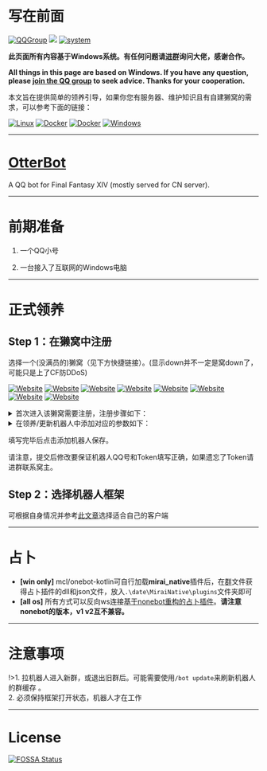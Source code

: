 # 写在前面 
[![QQGroup](https://img.shields.io/badge/QQ%20Group-660557003-brightgreen)](https://jq.qq.com/?_wv=1027&k=2ecQU6AV)            [![](https://img.shields.io/badge/OtterBot-Bluefissure-brightgreen)](https://github.com/Bluefissure/OtterBot)            [![system](https://img.shields.io/badge/system-Windows-brightgreen)](https://www.microsoft.com/zh-cn/software-download)

**此页面所有内容基于Windows系统。有任何问题请[进群](https://jq.qq.com/?_wv=1027&k=2ecQU6AV)询问大佬，感谢合作。**

**All things in this page are based on Windows. If you have any question, please [join the QQ group](https://jq.qq.com/?_wv=1027&k=2ecQU6AV) to seek advice. Thanks for your cooperation.**

本文旨在提供简单的领养引导，如果你您有服务器、维护知识且有自建獭窝的需求，可以参考下面的链接： 

[![Linux](https://img.shields.io/badge/Linux-Bluefissure-brightgreen)](https://github.com/Bluefissure/OtterBot/wiki/%E5%BC%80%E5%8F%91%E6%96%87%E6%A1%A3)  [![Docker](https://img.shields.io/badge/Docker-Bluefissure-brightgreen)](https://github.com/Bluefissure/OtterBot/wiki/OtterBot-Docker)  [![Docker](https://img.shields.io/badge/Docker-mengshouer-brightgreen)](https://hub.docker.com/r/mengshouer/otterbot)  [![Windows](https://img.shields.io/badge/Windows-sandtechnology-brightgreen)](https://github.com/sandtechnology/OtterBot/wiki/%E7%8E%AF%E5%A2%83%E9%85%8D%E7%BD%AE%28Windows%29)


---

# [OtterBot](https://github.com/Bluefissure/OtterBot) 

A QQ bot for Final Fantasy XIV (mostly served for CN server).

---

# 前期准备 

1. 一个QQ小号

2. 一台接入了互联网的Windows电脑

---

# 正式领养 
## Step 1：在獭窝中注册

选择一个(没满员的)獭窝（见下方快捷链接）。(显示down并不一定是窝down了，可能只是上了CF防DDoS)

[![Website](https://img.shields.io/website?label=%20%E4%B8%BB%20%E7%AA%9D%20&style=social&up_message=link&url=https%3A%2F%2Fxn--v9x.net%2F)](https://xn--v9x.net/)  [![Website](https://img.shields.io/website?label=%20%E7%AC%94%20%E7%AA%9D%20&style=social&up_message=link&url=https%3A%2F%2Fbot.pencilss.top%2F)](https://bot.pencilss.top/)   [![Website](https://img.shields.io/website?label=%E9%B8%A1%E7%AA%9D&style=social&up_message=link&url=https%3A%2F%2Ftata.guomie.club%2F)](https://tata.guomie.club/)   [![Website](https://img.shields.io/website?label=%E9%A3%8E%E7%AA%9D&style=social&up_message=link&url=https%3A%2F%2Fbotapi.dead-war.cn)](https://botapi.dead-war.cn)   [![Website](https://img.shields.io/website?label=%E9%B1%BC%E5%A1%98&style=social&up_message=link&url=https%3A%2F%2Ftatabot.bingyin.org%2F)](https://tatabot.bingyin.org/)   [![Website](https://img.shields.io/website?label=%E9%B8%9F%E7%AA%9D&style=social&up_message=link&url=https%3A%2F%2Ftata.cyanclay.xyz%2F)](https://tata.cyanclay.xyz/)  [![Website](https://img.shields.io/website?label=%E5%96%B5%E7%AA%9D&style=social&url=https%3A%2F%2Fffxiv-bot.yuyuko.com%2F)](https://ffxiv-bot.yuyuko.com/)   [![Website](https://img.shields.io/website?label=%E7%8C%B9%E7%AA%9D%EF%BC%88%E6%97%A0Sonar%EF%BC%89&style=social&up_message=link&url=https%3A%2F%2Fbot.iinformation.info%2F)](https://bot.iinformation.info/)

<details><summary>首次进入该獭窝需要注册，注册步骤如下：</summary>

1. 正常输入邮箱（QQ邮箱），密码，勾选用户协议，点击注册。  

2. 注册失败，并反馈獭獭认证码，把消息发送给对应注册的窝的活着的机器人。

3. 再次输入邮箱（QQ邮箱），密码，勾选用户协议，这次有獭獭认证码了，点击注册。
</details>

<details><summary>在领养/更新机器人中添加对应的参数如下：</summary>

- 昵称(长度>2)：机器人的名字，你可以叫他獭獭2号，或者自己起名字

- QQ账号：机器人QQ号

- 主人QQ：你自己的QQ号

- Access Token(长度>5)：自定义这个机器人连接时的认证码，可以任意但不得为空。后续会用到请务必记下。

- Tuling Token(选填)：是否采用自定义的图灵机器人token，如不使用请留空，将自动移交獭獭的聊天机器人。

</details>

填写完毕后点击添加机器人保存。

请注意，提交后修改要保证机器人QQ号和Token填写正确，如果遗忘了Token请进群联系窝主。

## Step 2：选择机器人框架

可根据自身情况并参考[此文章](./choice.md)选择适合自己的客户端

---

# 占卜 

- **[win only]** mcl/onebot-kotlin可自行加载**mirai_native**插件后，在[群](https://jq.qq.com/?_wv=1027&k=2ecQU6AV)文件获得占卜插件的dll和json文件，放入`.\date\MiraiNative\plugins`文件夹即可
- **[all os]** 所有方式可以反向ws连接[基于nonebot重构的占卜插件](https://github.com/LittleNightmare/onebot_Astrologian_FFXIV)。**请注意nonebot的版本，v1 v2互不兼容。**

---

# 注意事项 

!>1. 拉机器人进入新群，或退出旧群后。可能需要使用`/bot update`来刷新机器人的群缓存 。  
2. 必须保持框架打开状态，机器人才在工作

---

# License 
[![FOSSA Status](https://app.fossa.com/api/projects/git%2Bgithub.com%2Fyimo0908%2Feasy-build-otterbot.svg?type=large)](https://app.fossa.com/projects/git%2Bgithub.com%2Fyimo0908%2Feasy-build-otterbot?ref=badge_large)